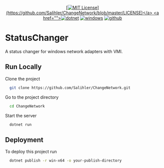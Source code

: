 <div align="center">

  <a href="">[![MIT License](https://img.shields.io/apm/l/atomic-design-ui.svg?)](https://github.com/Salihler/ChangeNetwork/blob/master/LICENSE)</a>
  <a href="">[![dotnet](https://img.shields.io/badge/dotnet-v6.0-blue)](https://github.com/dotnet/runtime)</a>
  <a href="">[![windows](https://img.shields.io/badge/Windows-0078D6?style=for-the-badge&logo=windows&logoColor=white)](https://www.microsoft.com/tr-tr/windows?r=1)</a>
  <a href="">![github](https://img.shields.io/github/followers/Salihler?style=social&label=Follow&maxAge=2592000)
</a>

</div>

# StatusChanger

A status changer for windows network adapters with VMI.

## Run Locally

Clone the project

```bash
  git clone https://github.com/Salihler/ChangeNetwork.git
```

Go to the project directory

```bash
  cd ChangeNetwork
```

Start the server

```bash
  dotnet run
```


## Deployment

To deploy this project run

```bash
  dotnet publish -r win-x64 -o your-publish-directory
```

